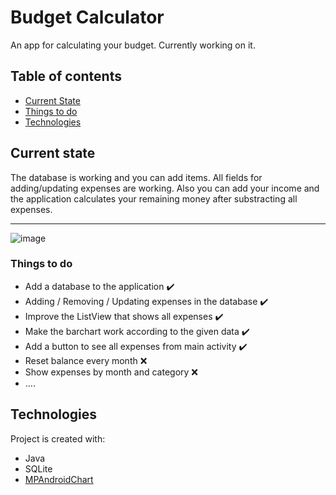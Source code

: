 # Budget Calculator
An app for calculating your budget. Currently working on it.

## Table of contents

* [Current State](#current-state)
* [Things to do](#things-to-do)
* [Technologies](#technologies)

## Current state
The database is working and you can add items. All fields for adding/updating expenses are working. Also you can add your income and the application calculates your remaining money after substracting all expenses.

------

![image](https://drive.google.com/uc?export=view&id=14yMY0Yo8POrkyi-szkuXeCr2XQRkdZn7)

### Things to do
- Add a database to the application :heavy_check_mark:
- Adding / Removing / Updating expenses in the database :heavy_check_mark:
- Improve the ListView that shows all expenses :heavy_check_mark: 
- Make the barchart work according to the given data :heavy_check_mark: 
- Add a button to see all expenses from main activity :heavy_check_mark: 
- Reset balance every month :x:
- Show expenses by month and category :x:
- ....

## Technologies
Project is created with:
* Java
* SQLite
* [MPAndroidChart](https://github.com/PhilJay/MPAndroidChart)



